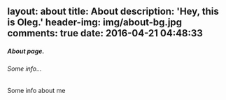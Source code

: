 layout: about
title: About
description: 'Hey, this is Oleg.'
header-img: img/about-bg.jpg
comments: true
date: 2016-04-21 04:48:33
---
##### About page.
###### Some info...

Some info about me

